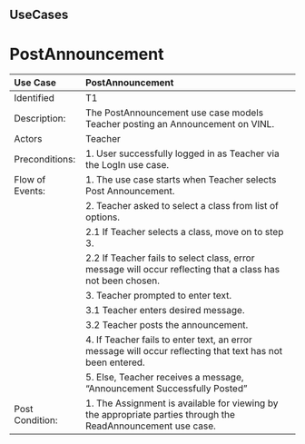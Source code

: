 ## UseCases ##


# PostAnnouncement #


| Use Case | PostAnnouncement |
|:---------|:-----------------|
|Identified | T1               |
| Description: | The PostAnnouncement use case models Teacher posting an Announcement on VINL. |
|Actors    | Teacher          |
| Preconditions: | 1. User successfully logged in as Teacher via the LogIn use case. |
|Flow of Events: |1. The use case starts when Teacher selects Post Announcement.|
|                |2. Teacher asked to select a class from list of options. |
|                |2.1 If Teacher selects a class, move on to step 3. |
|                |2.2        If Teacher fails to select class, error message will occur reflecting that a class has not been chosen.|
|                |3. Teacher prompted to enter text.|
|                |3.1 Teacher enters desired message. |
|                |3.2 Teacher posts the announcement. |
|                |4. If Teacher fails to enter text, an error message will occur reflecting that text has not been entered. |
|                |5. Else, Teacher receives a message, “Announcement Successfully Posted” |
|Post Condition:| 1. The Assignment is available for viewing by the appropriate parties through the ReadAnnouncement use case.|
